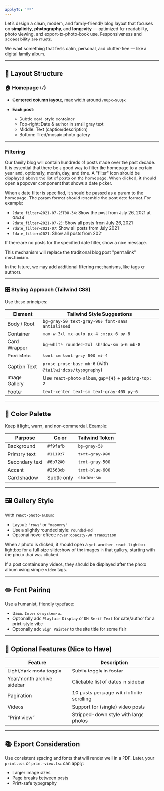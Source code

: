 ```yaml
---
applyTo: '**'
---
```

Let’s design a clean, modern, and family-friendly blog layout that focuses on **simplicity**, **photography**, and **longevity** — optimized for readability, photo viewing, and export-to-photo-book use. Responsiveness and accessibility are musts.

We want something that feels calm, personal, and clutter-free — like a digital family album.

---

## 🧱 Layout Structure

### 🏠 Homepage (`/`)

* **Centered column layout**, max width around `700px–900px`
* **Each post**:

  * Subtle card-style container
  * Top-right: Date & author in small gray text
  * Middle: Text (caption/description)
  * Bottom: Tiled/mosaic photo gallery

---

### Filtering
Our family blog will contain hundreds of posts made over the past decade. It is essential that there be a good way to filter the homepage to a certain year and, optionally, month, day, and time. A "filter" icon should be displayed above the list of posts on the homepage. When clicked, it should open a popover component that shows a date picker.

When a date filter is specified, it should be passed as a param to the homepage. The param format should resemble the post date format. For example:
  * `?date_filter=2021-07-26T08-34`: Show the post from July 26, 2021 at 08:34
  * `?date_filter=2021-07-26`: Show all posts from July 26, 2021
  * `?date_filter=2021-07`: Show all posts from July 2021
  * `?date_filter=2021`: Show all posts from 2021

If there are no posts for the specified date filter, show a nice message.

This mechanism will replace the traditional blog post "permalink" mechanism.

In the future, we may add additional filtering mechanisms, like tags or authors.

---

### 🎛 Styling Approach (Tailwind CSS)

Use these principles:

| Element       | Tailwind Style Suggestions                               |
| ------------- | -------------------------------------------------------- |
| Body / Root   | `bg-gray-50 text-gray-900 font-sans antialiased`         |
| Container     | `max-w-3xl mx-auto px-4 sm:px-6 py-8`                    |
| Card Wrapper  | `bg-white rounded-2xl shadow-sm p-6 mb-8`                |
| Post Meta     | `text-sm text-gray-500 mb-4`                             |
| Caption Text  | `prose prose-base mb-6` (with `@tailwindcss/typography`) |
| Image Gallery | Use `react-photo-album`, `gap={4}` + `padding-top: 2`    |
| Footer        | `text-center text-sm text-gray-400 py-6`                 |

---

## 🎨 Color Palette

Keep it light, warm, and non-commercial. Example:

| Purpose        | Color       | Tailwind Token  |
| -------------- | ----------- | --------------- |
| Background     | `#f9fafb`   | `bg-gray-50`    |
| Primary text   | `#111827`   | `text-gray-900` |
| Secondary text | `#6b7280`   | `text-gray-500` |
| Accent         | `#2563eb`   | `text-blue-600` |
| Card shadow    | Subtle only | `shadow-sm`     |

---

## 🖼️ Gallery Style

With `react-photo-album`:

* Layout: `"rows"` or `"masonry"`
* Use a slightly rounded style: `rounded-md`
* Optional hover effect: `hover:opacity-90 transition`

When a photo is clicked, it should open a `yet-another-react-lightbox` lightbox for a full-size slideshow of the images in that gallery, starting with the photo that was clicked.

If a post contains any videos, they should be displayed after the photo album using simple `video` tags.

---

## ✏️ Font Pairing

Use a humanist, friendly typeface:

* Base: `Inter` or `system-ui`
* Optionally add `Playfair Display` or `DM Serif Text` for date/author for a print-style vibe
* Optionally add `Sign Painter` to the site title for some flair

---

## 🧭 Optional Features (Nice to Have)

| Feature                    | Description                                |
| -------------------------- | ------------------------------------------ |
| Light/dark mode toggle     | Subtle toggle in footer                    |
| Year/month archive sidebar | Clickable list of dates in sidebar         |
| Pagination                 | 10 posts per page with infinite scrolling  |
| Videos                     | Support for (single) video posts           |
| “Print view”               | Stripped-down style with large photos      |

---

## 📚 Export Consideration

Use consistent spacing and fonts that will render well in a PDF. Later, your `print.css` or `print-view.tsx` can apply:

* Larger image sizes
* Page breaks between posts
* Print-safe typography
